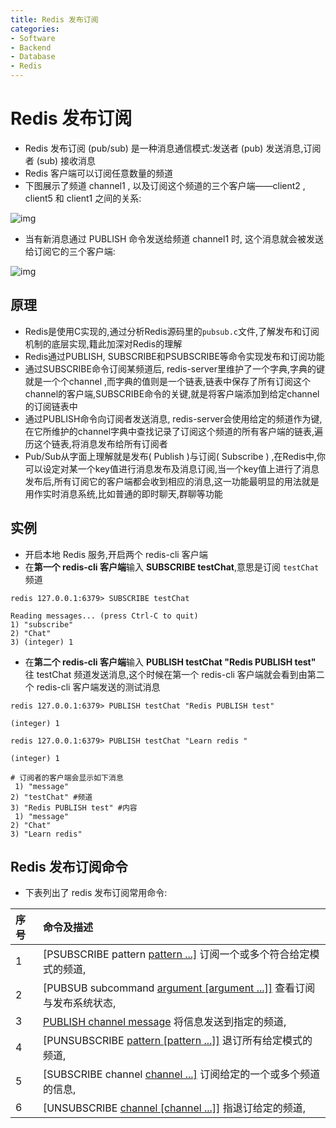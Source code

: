 ```yaml
---
title: Redis 发布订阅
categories:
- Software
- Backend
- Database
- Redis
---
```

# Redis 发布订阅

- Redis 发布订阅 (pub/sub) 是一种消息通信模式:发送者 (pub) 发送消息,订阅者 (sub) 接收消息
- Redis 客户端可以订阅任意数量的频道
- 下图展示了频道 channel1 , 以及订阅这个频道的三个客户端——client2 , client5 和 client1 之间的关系:

![img](https://cdn.jsdelivr.net/gh/LuShan123888/Files@master/Pictures/2020-12-10-2020-12-10-2020-12-10-pubsub1.png)

- 当有新消息通过 PUBLISH 命令发送给频道 channel1 时, 这个消息就会被发送给订阅它的三个客户端:

![img](https://cdn.jsdelivr.net/gh/LuShan123888/Files@master/Pictures/2020-12-10-2020-12-10-2020-12-10-pubsub2.png)

## 原理

- Redis是使用C实现的,通过分析Redis源码里的`pubsub.c`文件,了解发布和订阅机制的底层实现,籍此加深对Redis的理解
- Redis通过PUBLISH, SUBSCRIBE和PSUBSCRIBE等命令实现发布和订阅功能
- 通过SUBSCRIBE命令订阅某频道后, redis-server里维护了一个字典,字典的键就是一个个channel ,而字典的值则是一个链表,链表中保存了所有订阅这个channel的客户端,SUBSCRIBE命令的关键,就是将客户端添加到给定channel的订阅链表中
- 通过PUBLISH命令向订阅者发送消息, redis-server会使用给定的频道作为键,在它所维护的channel字典中查找记录了订阅这个频道的所有客户端的链表,遍历这个链表,将消息发布给所有订阅者
- Pub/Sub从字面上理解就是发布( Publish )与订阅( Subscribe ) ,在Redis中,你可以设定对某一个key值进行消息发布及消息订阅,当一个key值上进行了消息发布后,所有订阅它的客户端都会收到相应的消息,这一功能最明显的用法就是用作实时消息系统,比如普通的即时聊天,群聊等功能

## 实例

- 开启本地 Redis 服务,开启两个 redis-cli 客户端
- 在**第一个 redis-cli 客户端**输入 **SUBSCRIBE testChat**,意思是订阅 `testChat` 频道

```
redis 127.0.0.1:6379> SUBSCRIBE testChat

Reading messages... (press Ctrl-C to quit)
1) "subscribe"
2) "Chat"
3) (integer) 1
```

- 在**第二个 redis-cli 客户端**输入 **PUBLISH testChat "Redis PUBLISH test"** 往 testChat 频道发送消息,这个时候在第一个 redis-cli 客户端就会看到由第二个 redis-cli 客户端发送的测试消息

```
redis 127.0.0.1:6379> PUBLISH testChat "Redis PUBLISH test"

(integer) 1

redis 127.0.0.1:6379> PUBLISH testChat "Learn redis "

(integer) 1

# 订阅者的客户端会显示如下消息
 1) "message"
2) "testChat" #频道
3) "Redis PUBLISH test" #内容
 1) "message"
2) "Chat"
3) "Learn redis"
```

## Redis 发布订阅命令

- 下表列出了 redis 发布订阅常用命令:

| 序号 | 命令及描述                                                   |
| :--- | :----------------------------------------------------------- |
| 1    | [PSUBSCRIBE pattern [pattern ...\]](https://www.runoob.com/redis/pub-sub-psubscribe.html)  订阅一个或多个符合给定模式的频道, |
| 2    | [PUBSUB subcommand [argument [argument ...\]]](https://www.runoob.com/redis/pub-sub-pubsub.html)  查看订阅与发布系统状态, |
| 3    | [PUBLISH channel message](https://www.runoob.com/redis/pub-sub-publish.html)  将信息发送到指定的频道, |
| 4    | [PUNSUBSCRIBE [pattern [pattern ...\]]](https://www.runoob.com/redis/pub-sub-punsubscribe.html)  退订所有给定模式的频道, |
| 5    | [SUBSCRIBE channel [channel ...\]](https://www.runoob.com/redis/pub-sub-subscribe.html)  订阅给定的一个或多个频道的信息, |
| 6    | [UNSUBSCRIBE [channel [channel ...\]]](https://www.runoob.com/redis/pub-sub-unsubscribe.html)  指退订给定的频道, |
